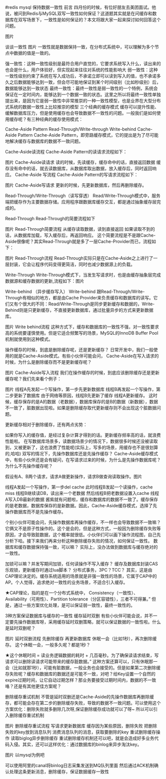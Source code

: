 #redis mysql 保持数据一致性
前言
四月份的时候，有位好朋友去美团面试。他说，被问到Redis与MySQL双写一致性如何保证？这道题其实就是在问缓存和数据库在双写场景下，一致性是如何保证的？本文将跟大家一起来探讨如何回答这个问题。

图片

谈谈一致性
图片
一致性就是数据保持一致，在分布式系统中，可以理解为多个节点中数据的值是一致的。

强一致性：这种一致性级别是最符合用户直觉的，它要求系统写入什么，读出来的也会是什么，用户体验好，但实现起来往往对系统的性能影响大
弱一致性：这种一致性级别约束了系统在写入成功后，不承诺立即可以读到写入的值，也不承诺多久之后数据能够达到一致，但会尽可能地保证到某个时间级别（比如秒级别）后，数据能够达到一致状态
最终一致性：最终一致性是弱一致性的一个特例，系统会保证在一定时间内，能够达到一个数据一致的状态。这里之所以将最终一致性单独提出来，是因为它是弱一致性中非常推崇的一种一致性模型，也是业界在大型分布式系统的数据一致性上比较推崇的模型
三个经典的缓存模式
缓存可以提升性能、缓解数据库压力，但是使用缓存也会导致数据不一致性的问题。一般我们是如何使用缓存呢？有三种经典的缓存使用模式：

Cache-Aside Pattern
Read-Through/Write-through
Write-behind
Cache-Aside Pattern
Cache-Aside Pattern，即旁路缓存模式，它的提出是为了尽可能地解决缓存与数据库的数据不一致问题。

Cache-Aside读流程
Cache-Aside Pattern的读请求流程如下：

图片
Cache-Aside读请求
读的时候，先读缓存，缓存命中的话，直接返回数据
缓存没有命中的话，就去读数据库，从数据库取出数据，放入缓存后，同时返回响应。
Cache-Aside 写流程
Cache-Aside Pattern的写请求流程如下：

图片
Cache-Aside写请求
更新的时候，先更新数据库，然后再删除缓存。

Read-Through/Write-Through（读写穿透）
Read/Write-Through模式中，服务端把缓存作为主要数据存储。应用程序跟数据库缓存交互，都是通过抽象缓存层完成的。

Read-Through
Read-Through的简要流程如下

图片
Read-Through简要流程
从缓存读取数据，读到直接返回
如果读取不到的话，从数据库加载，写入缓存后，再返回响应。
这个简要流程是不是跟Cache-Aside很像呢？其实Read-Through就是多了一层Cache-Provider而已，流程如下：

图片
Read-Through流程
Read-Through实际只是在Cache-Aside之上进行了一层封装，它会让程序代码变得更简洁，同时也减少数据源上的负载。

Write-Through
Write-Through模式下，当发生写请求时，也是由缓存抽象层完成数据源和缓存数据的更新,流程如下：图片

Write-behind （异步缓存写入）
Write-behind 跟Read-Through/Write-Through有相似的地方，都是由Cache Provider来负责缓存和数据库的读写。它们又有个很大的不同：Read/Write-Through是同步更新缓存和数据的，Write-Behind则是只更新缓存，不直接更新数据库，通过批量异步的方式来更新数据库。

图片
Write behind流程
这种方式下，缓存和数据库的一致性不强，对一致性要求高的系统要谨慎使用。但是它适合频繁写的场景，MySQL的InnoDB Buffer Pool机制就使用到这种模式。

操作缓存的时候，到底是删除缓存呢，还是更新缓存？
日常开发中，我们一般使用的就是Cache-Aside模式。有些小伙伴可能会问， Cache-Aside在写入请求的时候，为什么是删除缓存而不是更新缓存呢？

图片
Cache-Aside写入流程
我们在操作缓存的时候，到底应该删除缓存还是更新缓存呢？我们先来看个例子：

图片
线程A先发起一个写操作，第一步先更新数据库
线程B再发起一个写操作，第二步更新了数据库
由于网络等原因，线程B先更新了缓存
线程A更新缓存。
这时候，缓存保存的是A的数据（老数据），数据库保存的是B的数据（新数据），数据不一致了，脏数据出现啦。如果是删除缓存取代更新缓存则不会出现这个脏数据问题。

更新缓存相对于删除缓存，还有两点劣势：

如果你写入的缓存值，是经过复杂计算才得到的话。更新缓存频率高的话，就浪费性能啦。
在写数据库场景多，读数据场景少的情况下，数据很多时候还没被读取到，又被更新了，这也浪费了性能呢(实际上，写多的场景，用缓存也不是很划算的,哈哈)
双写的情况下，先操作数据库还是先操作缓存？
Cache-Aside缓存模式中，有些小伙伴还是会有疑问，在写请求过来的时候，为什么是先操作数据库呢？为什么不先操作缓存呢？

假设有A、B两个请求，请求A做更新操作，请求B做查询读取操作。图片

线程A发起一个写操作，第一步del cache
此时线程B发起一个读操作，cache miss
线程B继续读DB，读出来一个老数据
然后线程B把老数据设置入cache
线程A写入DB最新的数据
酱紫就有问题啦，缓存和数据库的数据不一致了。缓存保存的是老数据，数据库保存的是新数据。因此，Cache-Aside缓存模式，选择了先操作数据库而不是先操作缓存。

个别小伙伴可能会问，先操作数据库再操作缓存，不一样也会导致数据不一致嘛？它俩又不是原子性操作的。这个是会的，但是这种方式，一般因为删除缓存失败等原因，才会导致脏数据，这个概率就很低。小伙伴们可以画下操作流程图，自己先分析下哈。接下来我们再来分析这种删除缓存失败的情况，如何保证一致性。
数据库和缓存数据保持强一致，可以嘛？
实际上，没办法做到数据库与缓存绝对的一致性。

加锁可以嘛？并发写期间加锁，任何读操作不写入缓存？
缓存及数据库封装CAS乐观锁，更新缓存时通过lua脚本？
分布式事务，3PC？TCC？
其实，这是由CAP理论决定的。缓存系统适用的场景就是非强一致性的场景，它属于CAP中的AP。个人觉得，追求绝对一致性的业务场景，不适合引入缓存。

★CAP理论，指的是在一个分布式系统中， Consistency（一致性）、 Availability（可用性）、Partition tolerance（分区容错性），三者不可得兼。”
但是，通过一些方案优化处理，是可以保证弱一致性，最终一致性的。

3种方案保证数据库与缓存的一致性
缓存延时双删
有些小伙伴可能会说，并不一定要先操作数据库呀，采用缓存延时双删策略，就可以保证数据的一致性啦。什么是延时双删呢？

图片
延时双删流程
先删除缓存
再更新数据库
休眠一会（比如1秒），再次删除缓存。
这个休眠一会，一般多久呢？都是1秒？

★这个休眠时间 =  读业务逻辑数据的耗时 + 几百毫秒。为了确保读请求结束，写请求可以删除读请求可能带来的缓存脏数据。”
这种方案还算可以，只有休眠那一会（比如就那1秒），可能有脏数据，一般业务也会接受的。但是如果第二次删除缓存失败呢？缓存和数据库的数据还是可能不一致，对吧？给Key设置一个自然的expire过期时间，让它自动过期怎样？那业务要接受过期时间内，数据的不一致咯？还是有其他更佳方案呢？

删除缓存重试机制
不管是延时双删还是Cache-Aside的先操作数据库再删除缓存，都可能会存在第二步的删除缓存失败，导致的数据不一致问题。可以使用这个方案优化：删除失败就多删除几次呀,保证删除缓存成功就可以了呀~ 所以可以引入删除缓存重试机制

图片
删除缓存重试流程
写请求更新数据库
缓存因为某些原因，删除失败
把删除失败的key放到消息队列
消费消息队列的消息，获取要删除的key
重试删除缓存操作
读取biglog异步删除缓存
重试删除缓存机制还可以吧，就是会造成好多业务代码入侵。其实，还可以这样优化：通过数据库的binlog来异步淘汰key。

图片
以mysql为例吧

可以使用阿里的canal将binlog日志采集发送到MQ队列里面
然后通过ACK机制确认处理这条更新消息，删除缓存，保证数据缓存一致性